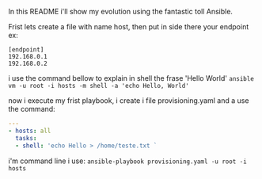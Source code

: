 In this README i'll show my evolution using the fantastic toll Ansible.

Frist lets create a file with name host, then put in side there your endpoint ex:
```
[endpoint]
192.168.0.1
192.168.0.2
```

i use the command bellow to explain in shell the frase 'Hello World'
`ansible vm -u root -i hosts -m shell -a 'echo Hello, World'`

now i execute my frist playbook, i create i file provisioning.yaml and a use the command:
```yaml
---
- hosts: all
  tasks:
  - shell: 'echo Hello > /home/teste.txt `
```

i'm command line i use:
`ansible-playbook provisioning.yaml -u root -i hosts`